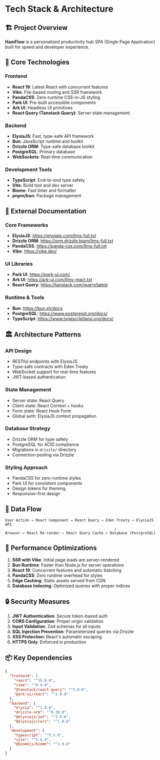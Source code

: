 # Tech Stack & Architecture

## 🏗️ Project Overview

**HamFlow** is a personalized productivity hub SPA (Single Page Application) built for speed and developer experience.

## 🎯 Core Technologies

### Frontend
- **React 19**: Latest React with concurrent features
- **Vike**: File-based routing and SSR framework
- **PandaCSS**: Zero-runtime CSS-in-JS styling
- **Park UI**: Pre-built accessible components
- **Ark UI**: Headless UI primitives
- **React Query (Tanstack Query)**: Server state management

### Backend
- **ElysiaJS**: Fast, type-safe API framework
- **Bun**: JavaScript runtime and toolkit
- **Drizzle ORM**: Type-safe database toolkit
- **PostgreSQL**: Primary database
- **WebSockets**: Real-time communication

### Development Tools
- **TypeScript**: End-to-end type safety
- **Vite**: Build tool and dev server
- **Biome**: Fast linter and formatter
- **pnpm/bun**: Package management

## 🔗 External Documentation

### Core Frameworks
- **ElysiaJS**: https://elysiajs.com/llms-full.txt
- **Drizzle ORM**: https://orm.drizzle.team/llms-full.txt
- **PandaCSS**: https://panda-css.com/llms-full.txt
- **Vike**: https://vike.dev/

### UI Libraries
- **Park UI**: https://park-ui.com/
- **Ark UI**: https://ark-ui.com/llms-react.txt
- **React Query**: https://tanstack.com/query/latest

### Runtime & Tools
- **Bun**: https://bun.sh/docs
- **PostgreSQL**: https://www.postgresql.org/docs/
- **TypeScript**: https://www.typescriptlang.org/docs/

## 🏛️ Architecture Patterns

### API Design
- RESTful endpoints with ElysiaJS
- Type-safe contracts with Eden Treaty
- WebSocket support for real-time features
- JWT-based authentication

### State Management
- Server state: React Query
- Client state: React Context + hooks
- Form state: React Hook Form
- Global auth: ElysiaJS context propagation

### Database Strategy
- Drizzle ORM for type safety
- PostgreSQL for ACID compliance
- Migrations in `drizzle/` directory
- Connection pooling via Drizzle

### Styling Approach
- PandaCSS for zero-runtime styles
- Park UI for consistent components
- Design tokens for theming
- Responsive-first design

## 🔄 Data Flow

```
User Action → React Component → React Query → Eden Treaty → ElysiaJS API
                                                  ↓
Browser ← React Re-render ← React Query Cache ← Database (PostgreSQL)
```

## 🚀 Performance Optimizations

1. **SSR with Vike**: Initial page loads are server-rendered
2. **Bun Runtime**: Faster than Node.js for server operations
3. **React 19**: Concurrent features and automatic batching
4. **PandaCSS**: Zero runtime overhead for styles
5. **Edge Caching**: Static assets served from CDN
6. **Database Indexing**: Optimized queries with proper indices

## 🔒 Security Measures

1. **JWT Authentication**: Secure token-based auth
2. **CORS Configuration**: Proper origin validation
3. **Input Validation**: Zod schemas for all inputs
4. **SQL Injection Prevention**: Parameterized queries via Drizzle
5. **XSS Protection**: React's automatic escaping
6. **HTTPS Only**: Enforced in production

## 📦 Key Dependencies

```json
{
  "frontend": {
    "react": "^19.0.0",
    "vike": "^0.4.0",
    "@tanstack/react-query": "^5.0.0",
    "@ark-ui/react": "^4.0.0"
  },
  "backend": {
    "elysia": "^1.0.0",
    "drizzle-orm": "^0.30.0",
    "@elysiajs/jwt": "^1.0.0",
    "@elysiajs/cors": "^1.0.0"
  },
  "development": {
    "typescript": "^5.5.0",
    "vite": "^5.0.0",
    "@biomejs/biome": "^1.0.0"
  }
}
```